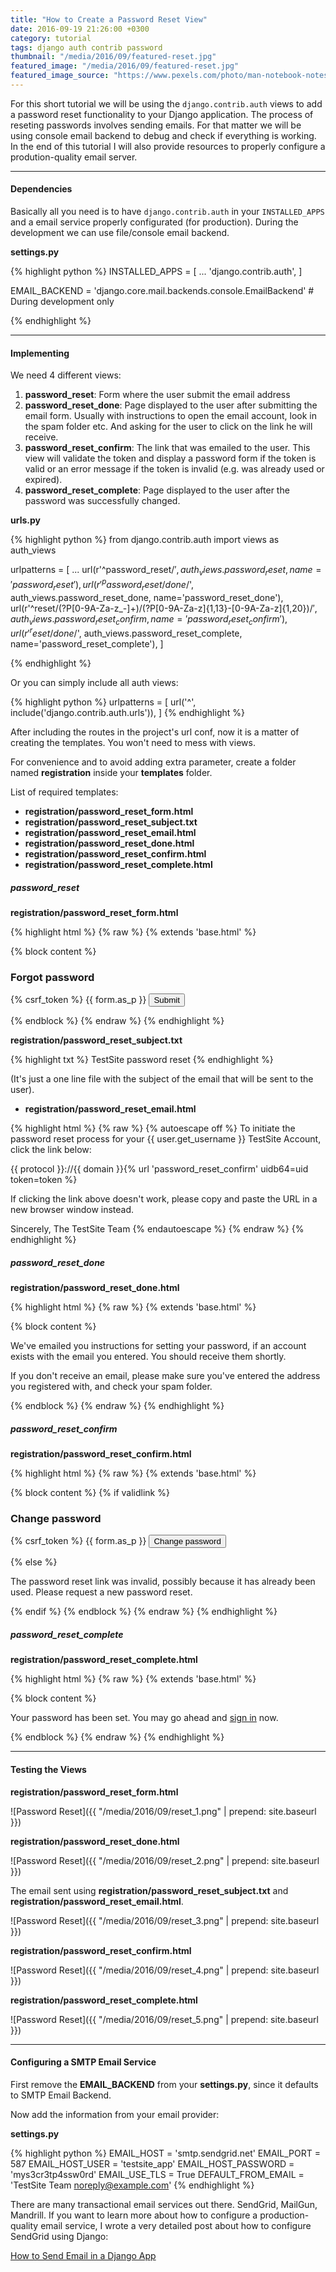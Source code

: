 ```yaml
---
title: "How to Create a Password Reset View"
date: 2016-09-19 21:26:00 +0300
category: tutorial
tags: django auth contrib password
thumbnail: "/media/2016/09/featured-reset.jpg"
featured_image: "/media/2016/09/featured-reset.jpg"
featured_image_source: "https://www.pexels.com/photo/man-notebook-notes-macbook-7063/"
---
```


For this short tutorial we will be using the `django.contrib.auth` views to add a password reset functionality to your
Django application. The process of reseting passwords involves sending emails. For that matter we will be using console
email backend to debug and check if everything is working. In the end of this tutorial I will also provide resources
to properly configure a prodution-quality email server.

***

#### Dependencies

Basically all you need is to have `django.contrib.auth` in your `INSTALLED_APPS` and a email service properly
configurated (for production). During the development we can use file/console email backend.

**settings.py**

{% highlight python %}
INSTALLED_APPS = [
    ...
    'django.contrib.auth',
]

EMAIL_BACKEND = 'django.core.mail.backends.console.EmailBackend'  # During development only

{% endhighlight %}

***

#### Implementing

We need 4 different views:

1. **password_reset**: Form where the user submit the email address
2. **password_reset_done**: Page displayed to the user after submitting the email form. Usually with instructions to
open the email account, look in the spam folder etc. And asking for the user to click on the link he will receive.
3. **password_reset_confirm**: The link that was emailed to the user. This view will validate the token and display a
password form if the token is valid or an error message if the token is invalid (e.g. was already used or expired).
4. **password_reset_complete**: Page displayed to the user after the password was successfully changed.

**urls.py**

{% highlight python %}
from django.contrib.auth import views as auth_views

urlpatterns = [
    ...
    url(r'^password_reset/$', auth_views.password_reset, name='password_reset'),
    url(r'^password_reset/done/$', auth_views.password_reset_done, name='password_reset_done'),
    url(r'^reset/(?P<uidb64>[0-9A-Za-z_\-]+)/(?P<token>[0-9A-Za-z]{1,13}-[0-9A-Za-z]{1,20})/$',
        auth_views.password_reset_confirm, name='password_reset_confirm'),
    url(r'^reset/done/$', auth_views.password_reset_complete, name='password_reset_complete'),
]

{% endhighlight %}

Or you can simply include all auth views:

{% highlight python %}
urlpatterns = [
    url('^', include('django.contrib.auth.urls')),
]
{% endhighlight %}

After including the routes in the project's url conf, now it is a matter of creating the templates. You won't need
to mess with views.

For convenience and to avoid adding extra parameter, create a folder named **registration** inside your **templates**
folder.

List of required templates:

* **registration/password_reset_form.html**
* **registration/password_reset_subject.txt**
* **registration/password_reset_email.html**
* **registration/password_reset_done.html**
* **registration/password_reset_confirm.html**
* **registration/password_reset_complete.html**


##### password_reset

**registration/password_reset_form.html**

{% highlight html %}
{% raw %}
{% extends 'base.html' %}

{% block content %}
  <h3>Forgot password</h3>
  <form method="post">
    {% csrf_token %}
    {{ form.as_p }}
    <button type="submit">Submit</button>
  </form>
{% endblock %}
{% endraw %}
{% endhighlight %}

**registration/password_reset_subject.txt**

{% highlight txt %}
TestSite password reset
{% endhighlight %}

(It's just a one line file with the subject of the email that will be sent to the user).

* **registration/password_reset_email.html**

{% highlight html %}
{% raw %}
{% autoescape off %}
To initiate the password reset process for your {{ user.get_username }} TestSite Account,
click the link below:

{{ protocol }}://{{ domain }}{% url 'password_reset_confirm' uidb64=uid token=token %}

If clicking the link above doesn't work, please copy and paste the URL in a new browser
window instead.

Sincerely,
The TestSite Team
{% endautoescape %}
{% endraw %}
{% endhighlight %}

##### password_reset_done

**registration/password_reset_done.html**

{% highlight html %}
{% raw %}
{% extends 'base.html' %}

{% block content %}
  <p>
    We've emailed you instructions for setting your password, if an account exists with the email you entered.
    You should receive them shortly.
  </p>
  <p>
    If you don't receive an email, please make sure you've entered the address you registered with,
    and check your spam folder.
  </p>
{% endblock %}
{% endraw %}
{% endhighlight %}

##### password_reset_confirm

**registration/password_reset_confirm.html**

{% highlight html %}
{% raw %}
{% extends 'base.html' %}

{% block content %}
  {% if validlink %}
    <h3>Change password</h3>
    <form method="post">
      {% csrf_token %}
      {{ form.as_p }}
      <button type="submit">Change password</button>
    </form>
  {% else %}
    <p>
      The password reset link was invalid, possibly because it has already been used.
      Please request a new password reset.
    </p>
  {% endif %}
{% endblock %}
{% endraw %}
{% endhighlight %}

##### password_reset_complete

**registration/password_reset_complete.html**

{% highlight html %}
{% raw %}
{% extends 'base.html' %}

{% block content %}
  <p>
    Your password has been set. You may go ahead and <a href="{% url 'signin' %}">sign in</a> now.
  </p>
{% endblock %}
{% endraw %}
{% endhighlight %}


***

#### Testing the Views

**registration/password_reset_form.html**

![Password Reset]({{ "/media/2016/09/reset_1.png" | prepend: site.baseurl }})

**registration/password_reset_done.html**

![Password Reset]({{ "/media/2016/09/reset_2.png" | prepend: site.baseurl }})

The email sent using **registration/password_reset_subject.txt** and **registration/password_reset_email.html**.

![Password Reset]({{ "/media/2016/09/reset_3.png" | prepend: site.baseurl }})

**registration/password_reset_confirm.html**

![Password Reset]({{ "/media/2016/09/reset_4.png" | prepend: site.baseurl }})

**registration/password_reset_complete.html**

![Password Reset]({{ "/media/2016/09/reset_5.png" | prepend: site.baseurl }})


***

#### Configuring a SMTP Email Service

First remove the **EMAIL_BACKEND** from your **settings.py**, since it defaults to SMTP Email Backend.

Now add the information from your email provider:

**settings.py**

{% highlight python %}
EMAIL_HOST = 'smtp.sendgrid.net'
EMAIL_PORT = 587
EMAIL_HOST_USER = 'testsite_app'
EMAIL_HOST_PASSWORD = 'mys3cr3tp4ssw0rd'
EMAIL_USE_TLS = True
DEFAULT_FROM_EMAIL = 'TestSite Team <noreply@example.com>'
{% endhighlight %}

There are many transactional email services out there. SendGrid, MailGun, Mandrill. If you want to learn more about how
to configure a production-quality email service, I wrote a very detailed post about how to configure SendGrid using
Django:

[How to Send Email in a Django App][send-email]

[send-email]: /tutorial/2016/06/13/how-to-send-email.html